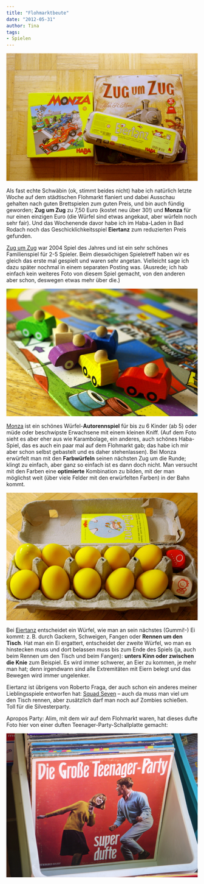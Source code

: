 ```yaml
---
title: "Flohmarktbeute"
date: "2012-05-31" 
author: Tina
tags:
- Spielen
---
```


[![](images/schaeppchenspiele.jpg "schaeppchenspiele")](http://apfeleimer.wordpress.com/2012/05/31/flohmarktbeute/schaeppchenspiele/)

Als fast echte Schwäbin (ok, stimmt beides nicht) habe ich natürlich letzte Woche auf dem städtischen Flohmarkt flaniert und dabei Ausschau gehalten nach guten Brettspielen zum guten Preis, und bin auch fündig geworden; **Zug um Zug** zu 7,50 Euro (kostet neu über 30!) und **Monza** für nur einen einzigen Euro (die Würfel sind etwas angekaut, aber würfeln noch sehr fair). Und das Wochenende davor habe ich im Haba-Laden in Bad Rodach noch das Geschicklichkeitsspiel **Eiertanz** zum reduzierten Preis gefunden.

[Zug um Zug](http://boardgamegeek.com/boardgame/9209/ticket-to-ride) war 2004 Spiel des Jahres und ist ein sehr schönes Familienspiel für 2-5 Spieler. Beim dieswöchigen Spieletreff haben wir es gleich das erste mal gespielt und waren sehr angetan. Vielleicht sage ich dazu später nochmal in einem separaten Posting was. (Ausrede; ich hab einfach kein weiteres Foto von diesem Spiel gemacht, von den anderen aber schon, deswegen etwas mehr über die.)

[![](images/monza.jpg "monza")](http://apfeleimer.wordpress.com/2012/05/31/flohmarktbeute/monza/)

[Monza](http://boardgamegeek.com/boardgame/4209/monza) ist ein schönes Würfel-**Autorennspiel** für bis zu 6 Kinder (ab 5) oder müde oder beschwipste Erwachsene mit einem kleinen Kniff. (Auf dem Foto sieht es aber eher aus wie Karambolage, ein anderes, auch schönes Haba-Spiel, das es auch ein paar mal auf dem Flohmarkt gab; das habe ich mir aber schon selbst gebastelt und es daher stehenlassen). Bei Monza erwürfelt man mit den **Farbwürfeln** seinen nächsten Zug um die Runde; klingt zu einfach, aber ganz so einfach ist es dann doch nicht. Man versucht mit den Farben eine **optimierte** Kombination zu bilden, mit der man möglichst weit (über viele Felder mit den erwürfelten Farben) in der Bahn kommt.

[![](images/eiertanz.jpg "eiertanz")](http://apfeleimer.wordpress.com/2012/05/31/flohmarktbeute/eiertanz/)

Bei [Eiertanz](http://boardgamegeek.com/boardgame/8924/dancing-eggs) entscheidet ein Würfel, wie man an sein nächstes (Gummi!-) Ei kommt: z. B. durch Gackern, Schweigen, Fangen oder **Rennen um den Tisch**. Hat man ein Ei ergattert, entscheidet der zweite Würfel, wo man es hinstecken muss und dort belassen muss bis zum Ende des Spiels (ja, auch beim Rennen um den Tisch und beim Fangen): **unters Kinn oder zwischen die Knie** zum Beispiel. Es wird immer schwerer, an Eier zu kommen, je mehr man hat; denn irgendwann sind alle Extremitäten mit Eiern belegt und das Bewegen wird immer ungelenker.

Eiertanz ist übrigens von Roberto Fraga, der auch schon ein anderes meiner Lieblingsspiele entworfen hat: [Squad Seven](http://boardgamegeek.com/boardgame/5711/squad-seven) – auch da muss man viel um den Tisch rennen, aber zusätzlich darf man noch auf Zombies schießen. Toll für die Silvesterparty.

Apropos Party: Alim, mit dem wir auf dem Flohmarkt waren, hat dieses dufte Foto hier von einer duften Teenager-Party-Schallplatte gemacht:

[![](images/dufte_teens.jpg "dufte_teens")](http://apfeleimer.wordpress.com/2012/05/31/flohmarktbeute/dufte_teens/)
